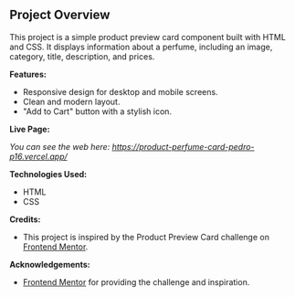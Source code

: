 ## Project Overview

This project is a simple product preview card component built with HTML and CSS. It displays information about a perfume, including an image, category, title, description, and prices.

**Features:**
- Responsive design for desktop and mobile screens.
- Clean and modern layout.
- "Add to Cart" button with a stylish icon.

**Live Page:**

*You can see the web here: https://product-perfume-card-pedro-p16.vercel.app/*

**Technologies Used:**
- HTML
- CSS

**Credits:**
- This project is inspired by the Product Preview Card challenge on [Frontend Mentor](https://www.frontendmentor.io/challenges).

**Acknowledgements:**
- [Frontend Mentor](https://www.frontendmentor.io) for providing the challenge and inspiration.
